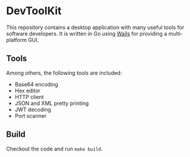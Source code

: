 # DevToolKit

This repository contains a desktop application with many useful tools for software developers.
It is written in Go using [Wails](http://wails.app/) for providing a multi-platform GUI.

## Tools

Among others, the following tools are included:
* Base64 encoding
* Hex editor
* HTTP client
* JSON and XML pretty printing
* JWT decoding
* Port scanner

## Build

Checkout the code and run `make build`.
